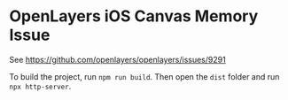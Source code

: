 # OpenLayers iOS Canvas Memory Issue

See https://github.com/openlayers/openlayers/issues/9291

To build the project, run `npm run build`. Then open the `dist` folder and run `npx http-server`.
